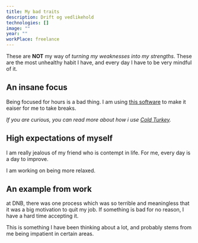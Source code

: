 ```yaml
---
title: My bad traits
description: Drift og vedlikehold
technologies: []
image: ""
year: ""
workPlace: freelance
---
```


These are **NOT** my way of *turning my weaknesses into my strengths*.
These are the most unhealthy habit I have, and every day I have to be very mindful of it.

## An insane focus

Being focused for hours is a bad thing.
I am using [this software](https://getcoldturkey.com) to make it eaiser for me to take breaks.

*If you are curious, you can read more about how i use [Cold Turkey](/content/experiments/how-i-use-cold-turkey).*

## High expectations of myself

I am really jealous of my friend who is contempt in life.
For me, every day is a day to improve.

I am working on being more relaxed.

<read-more text="An example from work">

## An example from work

at DNB, there was one process which was so terrible and meaningless that it was a big motivation to quit my job.
If something is bad for no reason, I have a hard time accepting it.

This is something I have been thinking about a lot, and probably stems from me being impatient in certain areas.

</read-more>
